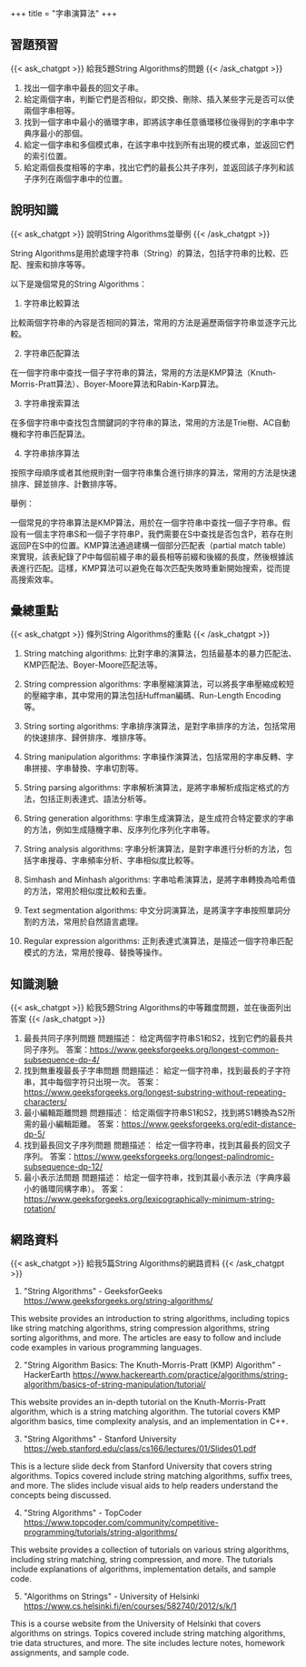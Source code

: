 +++
title = "字串演算法"
+++
## 習題預習
{{< ask_chatgpt >}}
給我5題String Algorithms的問題
{{< /ask_chatgpt >}}



1. 找出一個字串中最長的回文子串。
2. 給定兩個字串，判斷它們是否相似，即交換、刪除、插入某些字元是否可以使兩個字串相等。
3. 找到一個字串中最小的循環字串，即將該字串任意循環移位後得到的字串中字典序最小的那個。
4. 給定一個字串和多個模式串，在該字串中找到所有出現的模式串，並返回它們的索引位置。
5. 給定兩個長度相等的字串，找出它們的最長公共子序列，並返回該子序列和該子序列在兩個字串中的位置。   

## 說明知識
{{< ask_chatgpt >}}
說明String Algorithms並舉例
{{< /ask_chatgpt >}}



String Algorithms是用於處理字符串（String）的算法，包括字符串的比較、匹配、搜索和排序等等。

以下是幾個常見的String Algorithms：

1. 字符串比較算法

比較兩個字符串的內容是否相同的算法，常用的方法是遍歷兩個字符串並逐字元比較。

2. 字符串匹配算法

在一個字符串中查找一個子字符串的算法，常用的方法是KMP算法（Knuth-Morris-Pratt算法）、Boyer-Moore算法和Rabin-Karp算法。

3. 字符串搜索算法

在多個字符串中查找包含關鍵詞的字符串的算法，常用的方法是Trie樹、AC自動機和字符串匹配算法。

4. 字符串排序算法

按照字母順序或者其他規則對一個字符串集合進行排序的算法，常用的方法是快速排序、歸並排序、計數排序等。

舉例：

一個常見的字符串算法是KMP算法，用於在一個字符串中查找一個子字符串。假設有一個主字符串S和一個子字符串P，我們需要在S中查找是否包含P，若存在則返回P在S中的位置。KMP算法通過建構一個部分匹配表（partial match table）來實現，該表紀錄了P中每個前綴子串的最長相等前綴和後綴的長度，然後根據該表進行匹配。這樣，KMP算法可以避免在每次匹配失敗時重新開始搜索，從而提高搜索效率。   

## 彙總重點
{{< ask_chatgpt >}}
條列String Algorithms的重點
{{< /ask_chatgpt >}}



1. String matching algorithms: 比對字串的演算法，包括最基本的暴力匹配法、KMP匹配法、Boyer-Moore匹配法等。

2. String compression algorithms: 字串壓縮演算法，可以將長字串壓縮成較短的壓縮字串，其中常用的算法包括Huffman編碼、Run-Length Encoding等。

3. String sorting algorithms: 字串排序演算法，是對字串排序的方法，包括常用的快速排序、歸併排序、堆排序等。

4. String manipulation algorithms: 字串操作演算法，包括常用的字串反轉、字串拼接、字串替換、字串切割等。

5. String parsing algorithms: 字串解析演算法，是將字串解析成指定格式的方法，包括正則表達式、語法分析等。

6. String generation algorithms: 字串生成演算法，是生成符合特定要求的字串的方法，例如生成隨機字串、反序列化序列化字串等。

7. String analysis algorithms: 字串分析演算法，是對字串進行分析的方法，包括字串搜尋、字串頻率分析、字串相似度比較等。

8. Simhash and Minhash algorithms: 字串哈希演算法，是將字串轉換為哈希值的方法，常用於相似度比較和去重。

9. Text segmentation algorithms: 中文分詞演算法，是將漢字字串按照單詞分割的方法，常用於自然語言處理。

10. Regular expression algorithms: 正則表達式演算法，是描述一個字符串匹配模式的方法，常用於搜尋、替換等操作。   

## 知識測驗
{{< ask_chatgpt >}}
給我5題String Algorithms的中等難度問題，並在後面列出答案
{{< /ask_chatgpt >}}



1. 最長共同子序列問題
問題描述：
给定两個字符串S1和S2，找到它們的最長共同子序列。
答案：https://www.geeksforgeeks.org/longest-common-subsequence-dp-4/
2. 找到無重複最長子字串問題
問題描述：
給定一個字符串，找到最長的子字符串，其中每個字符只出現一次。
答案：https://www.geeksforgeeks.org/longest-substring-without-repeating-characters/
3. 最小編輯距離問題
問題描述：
给定兩個字符串S1和S2，找到將S1轉換為S2所需的最小編輯距離。
答案：https://www.geeksforgeeks.org/edit-distance-dp-5/
4. 找到最長回文子序列問題
問題描述：
给定一個字符串，找到其最長的回文子序列。
答案：https://www.geeksforgeeks.org/longest-palindromic-subsequence-dp-12/
5. 最小表示法問題
問題描述：
给定一個字符串，找到其最小表示法（字典序最小的循環同構字串）。
答案：https://www.geeksforgeeks.org/lexicographically-minimum-string-rotation/   

## 網路資料
{{< ask_chatgpt >}}
給我5篇String Algorithms的網路資料
{{< /ask_chatgpt >}}



1. "String Algorithms" - GeeksforGeeks
https://www.geeksforgeeks.org/string-algorithms/

This website provides an introduction to string algorithms, including topics like string matching algorithms, string compression algorithms, string sorting algorithms, and more. The articles are easy to follow and include code examples in various programming languages.

2. "String Algorithm Basics: The Knuth-Morris-Pratt (KMP) Algorithm" - HackerEarth
https://www.hackerearth.com/practice/algorithms/string-algorithm/basics-of-string-manipulation/tutorial/

This website provides an in-depth tutorial on the Knuth-Morris-Pratt algorithm, which is a string matching algorithm. The tutorial covers KMP algorithm basics, time complexity analysis, and an implementation in C++.

3. "String Algorithms" - Stanford University
https://web.stanford.edu/class/cs166/lectures/01/Slides01.pdf

This is a lecture slide deck from Stanford University that covers string algorithms. Topics covered include string matching algorithms, suffix trees, and more. The slides include visual aids to help readers understand the concepts being discussed.

4. "String Algorithms" - TopCoder
https://www.topcoder.com/community/competitive-programming/tutorials/string-algorithms/

This website provides a collection of tutorials on various string algorithms, including string matching, string compression, and more. The tutorials include explanations of algorithms, implementation details, and sample code.

5. "Algorithms on Strings" - University of Helsinki
https://www.cs.helsinki.fi/en/courses/582740/2012/s/k/1

This is a course website from the University of Helsinki that covers algorithms on strings. Topics covered include string matching algorithms, trie data structures, and more. The site includes lecture notes, homework assignments, and sample code.   

